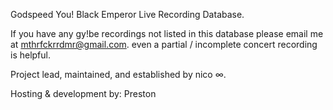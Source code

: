 Godspeed You! Black Emperor Live Recording Database.

If you have any gy!be recordings not listed in this database please email me at mthrfckrrdmr@gmail.com. even a partial / incomplete concert recording is helpful.


Project lead, maintained, and established by nico ∞.

Hosting & development by: Preston
